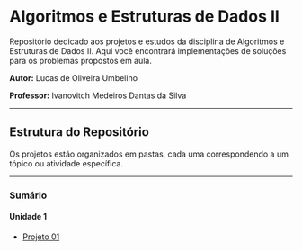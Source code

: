# Algoritmos e Estruturas de Dados II

Repositório dedicado aos projetos e estudos da disciplina de Algoritmos e Estruturas de Dados II. Aqui você encontrará implementações de soluções para os problemas propostos em aula.

**Autor:** Lucas de Oliveira Umbelino

**Professor:** Ivanovitch Medeiros Dantas da Silva

---

## Estrutura do Repositório

Os projetos estão organizados em pastas, cada uma correspondendo a um tópico ou atividade específica.

---

### Sumário

#### Unidade 1

* [Projeto 01](https://github.com/lucasumb/Algoritmos-e-estruturas-de-dados-II/blob/main/Projeto01)